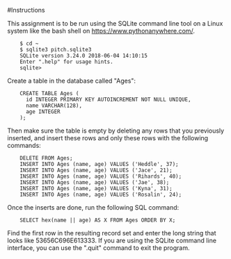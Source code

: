 #Instructions

This assignment is to be run using the SQLite command line tool on a Linux system like the bash shell on https://www.pythonanywhere.com/.
```
    $ cd ~
    $ sqlite3 pitch.sqlite3
    SQLite version 3.24.0 2018-06-04 14:10:15
    Enter ".help" for usage hints.
    sqlite>
```

Create a table in the database called "Ages":

```
    CREATE TABLE Ages ( 
      id INTEGER PRIMARY KEY AUTOINCREMENT NOT NULL UNIQUE,
      name VARCHAR(128), 
      age INTEGER
    );
```
Then make sure the table is empty by deleting any rows that you previously inserted, and insert these rows and only these rows with the following commands:
```
    DELETE FROM Ages;
    INSERT INTO Ages (name, age) VALUES ('Heddle', 37);
    INSERT INTO Ages (name, age) VALUES ('Jace', 21);
    INSERT INTO Ages (name, age) VALUES ('Rihards', 40);
    INSERT INTO Ages (name, age) VALUES ('Jae', 38);
    INSERT INTO Ages (name, age) VALUES ('Kyna', 31);
    INSERT INTO Ages (name, age) VALUES ('Rosalin', 24);
```

Once the inserts are done, run the following SQL command:
```
    SELECT hex(name || age) AS X FROM Ages ORDER BY X;
```

Find the first row in the resulting record set and enter the long string that looks like 53656C696E613333.
If you are using the SQLite command line interface, you can use the ".quit" command to exit the program.
